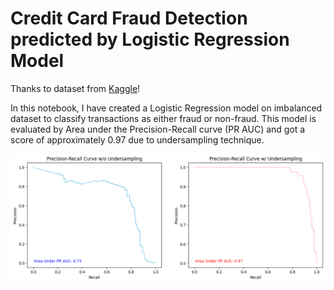 # Credit Card Fraud Detection predicted by Logistic Regression Model

Thanks to dataset from [Kaggle](https://www.kaggle.com/datasets/mlg-ulb/creditcardfraud)!

In this notebook, I have created a Logistic Regression model on imbalanced dataset to classify transactions as either fraud or non-fraud. This model is evaluated by Area under the Precision-Recall curve (PR AUC) and got a score of approximately 0.97 due to undersampling technique.

![picture](/pr-auc.png)


